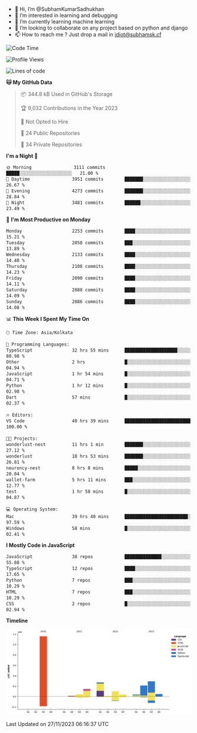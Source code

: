 - 👋 Hi, I’m @SubhamKumarSadhukhan
- 👀 I’m interested in learning and debugging
- 🌱 I’m currently learning machine learning
- 💞️ I’m looking to collaborate on any project based on python and django
- 📫 How to reach me ?
      Just drop a mail in idiot@subhamsk.cf

<!---
SubhamKumarSadhukhan/SubhamKumarSadhukhan is a ✨ special ✨ repository because its `README.md` (this file) appears on your GitHub profile.
You can click the Preview link to take a look at your changes.
--->


<!--START_SECTION:waka-->
![Code Time](http://img.shields.io/badge/Code%20Time-1%2C734%20hrs%2058%20mins-blue)

![Profile Views](http://img.shields.io/badge/Profile%20Views-0-blue)

![Lines of code](https://img.shields.io/badge/From%20Hello%20World%20I%27ve%20Written-2.4%20million%20lines%20of%20code-blue)

**🐱 My GitHub Data** 

> 📦 344.8 kB Used in GitHub's Storage 
 > 
> 🏆 9,032 Contributions in the Year 2023
 > 
> 🚫 Not Opted to Hire
 > 
> 📜 24 Public Repositories 
 > 
> 🔑 34 Private Repositories 
 > 
**I'm a Night 🦉** 

```text
🌞 Morning                3111 commits        █████░░░░░░░░░░░░░░░░░░░░   21.00 % 
🌆 Daytime                3951 commits        ███████░░░░░░░░░░░░░░░░░░   26.67 % 
🌃 Evening                4273 commits        ███████░░░░░░░░░░░░░░░░░░   28.84 % 
🌙 Night                  3481 commits        ██████░░░░░░░░░░░░░░░░░░░   23.49 % 
```
📅 **I'm Most Productive on Monday** 

```text
Monday                   2253 commits        ████░░░░░░░░░░░░░░░░░░░░░   15.21 % 
Tuesday                  2058 commits        ███░░░░░░░░░░░░░░░░░░░░░░   13.89 % 
Wednesday                2133 commits        ████░░░░░░░░░░░░░░░░░░░░░   14.40 % 
Thursday                 2108 commits        ████░░░░░░░░░░░░░░░░░░░░░   14.23 % 
Friday                   2090 commits        ████░░░░░░░░░░░░░░░░░░░░░   14.11 % 
Saturday                 2088 commits        ████░░░░░░░░░░░░░░░░░░░░░   14.09 % 
Sunday                   2086 commits        ████░░░░░░░░░░░░░░░░░░░░░   14.08 % 
```


📊 **This Week I Spent My Time On** 

```text
🕑︎ Time Zone: Asia/Kolkata

💬 Programming Languages: 
TypeScript               32 hrs 55 mins      ████████████████████░░░░░   80.98 % 
Other                    2 hrs               █░░░░░░░░░░░░░░░░░░░░░░░░   04.94 % 
JavaScript               1 hr 54 mins        █░░░░░░░░░░░░░░░░░░░░░░░░   04.71 % 
Python                   1 hr 12 mins        █░░░░░░░░░░░░░░░░░░░░░░░░   02.98 % 
Dart                     57 mins             █░░░░░░░░░░░░░░░░░░░░░░░░   02.37 % 

🔥 Editors: 
VS Code                  40 hrs 39 mins      █████████████████████████   100.00 % 

🐱‍💻 Projects: 
wonderlust-nest          11 hrs 1 min        ███████░░░░░░░░░░░░░░░░░░   27.12 % 
wonderlust               10 hrs 53 mins      ███████░░░░░░░░░░░░░░░░░░   26.81 % 
neuroncy-nest            8 hrs 8 mins        █████░░░░░░░░░░░░░░░░░░░░   20.04 % 
wallet-farm              5 hrs 11 mins       ███░░░░░░░░░░░░░░░░░░░░░░   12.77 % 
test                     1 hr 58 mins        █░░░░░░░░░░░░░░░░░░░░░░░░   04.87 % 

💻 Operating System: 
Mac                      39 hrs 40 mins      ████████████████████████░   97.59 % 
Windows                  58 mins             █░░░░░░░░░░░░░░░░░░░░░░░░   02.41 % 
```

**I Mostly Code in JavaScript** 

```text
JavaScript               38 repos            ██████████████░░░░░░░░░░░   55.88 % 
TypeScript               12 repos            ████░░░░░░░░░░░░░░░░░░░░░   17.65 % 
Python                   7 repos             ███░░░░░░░░░░░░░░░░░░░░░░   10.29 % 
HTML                     7 repos             ███░░░░░░░░░░░░░░░░░░░░░░   10.29 % 
CSS                      2 repos             █░░░░░░░░░░░░░░░░░░░░░░░░   02.94 % 
```



**Timeline**

![Lines of Code chart](https://raw.githubusercontent.com/SubhamKumarSadhukhan/SubhamKumarSadhukhan/main/assets/bar_graph.png)


 Last Updated on 27/11/2023 06:16:37 UTC
<!--END_SECTION:waka-->
